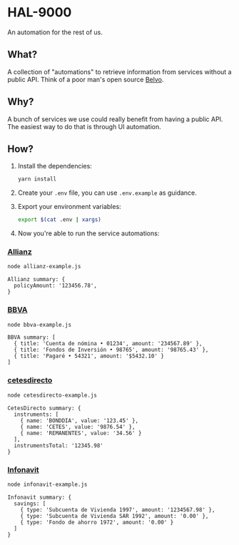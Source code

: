 # HAL-9000

An automation for the rest of us.

## What?

A collection of "automations" to retrieve information from services without a public API.
Think of a poor man's open source [Belvo](https://belvo.com/).

## Why?

A bunch of services we use could really benefit from having a public API.
The easiest way to do that is through UI automation.

## How?

1. Install the dependencies:

    ```sh
    yarn install
    ```

1. Create your `.env` file, you can use `.env.example` as guidance.

1. Export your environment variables:

    ```sh
    export $(cat .env | xargs)
    ```

1. Now you're able to run the service automations:

### [Allianz](https://www.allianz.com.mx/)

```sh
node allianz-example.js
```

```
Allianz summary: {
  policyAmount: '123456.78',
}
```

### [BBVA](https://www.bbva.mx/)

```sh
node bbva-example.js
```

```
BBVA summary: [
  { title: 'Cuenta de nómina • 01234', amount: '234567.89' },
  { title: 'Fondos de Inversión • 98765', amount: '98765.43' },
  { title: 'Pagaré • 54321', amount: '$5432.10' }
]
```

### [cetesdirecto](https://www.cetesdirecto.com/)

```sh
node cetesdirecto-example.js
```

```
CetesDirecto summary: {
  instruments: [
    { name: 'BONDDIA', value: '123.45' },
    { name: 'CETES', value: '9876.54' },
    { name: 'REMANENTES', value: '34.56' }
  ],
  instrumentsTotal: '12345.98'
}
```

### [Infonavit](https://micuenta.infonavit.org.mx/)

```sh
node infonavit-example.js
```

```
Infonavit summary: {
  savings: [
    { type: 'Subcuenta de Vivienda 1997', amount: '1234567.98' },
    { type: 'Subcuenta de Vivienda SAR 1992', amount: '0.00' },
    { type: 'Fondo de ahorro 1972', amount: '0.00' }
  ]
}
```
